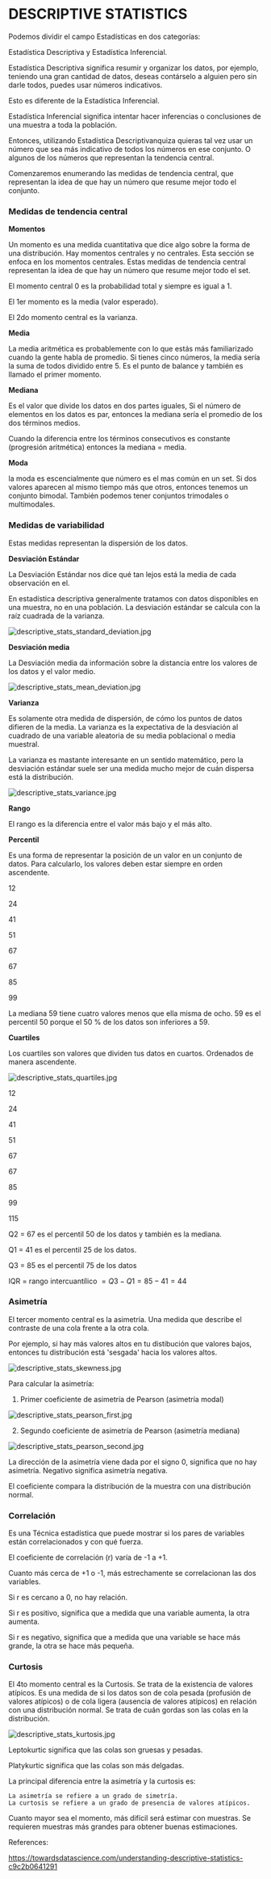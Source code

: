# DESCRIPTIVE STATISTICS

Podemos dividir el campo Estadísticas en dos categorías:
    
Estadística Descriptiva y Estadística Inferencial.

Estadística Descriptiva significa resumir y organizar los datos, por ejemplo, teniendo una gran cantidad de datos, deseas contárselo a alguien pero sin darle todos, puedes usar números indicativos.

Esto es diferente de la Estadística Inferencial.

Estadística Inferencial significa intentar hacer inferencias o conclusiones de una muestra a toda la población.

Entonces, utilizando Estadística Descriptivanquiza quieras tal vez usar un número que sea más indicativo de todos los números en ese conjunto. O algunos de los números que representan la tendencia central.

Comenzaremos enumerando las medidas de tendencia central, que representan la idea de que hay un número que resume mejor todo el conjunto.

### Medidas de tendencia central

**Momentos**

Un momento es una medida cuantitativa que dice algo sobre la forma de una distribución. Hay momentos centrales y no centrales. Esta sección se enfoca en los momentos centrales. Estas medidas de tendencia central representan la idea de que hay un número que resume mejor todo el set.

El momento central 0 es la probabilidad total y siempre es igual a 1.

El 1er momento es la media (valor esperado).

El 2do momento central es la varianza.

**Media**

La media aritmética es probablemente con lo que estás más familiarizado cuando la gente habla de promedio. Si tienes cinco números, la media sería la suma de todos dividido entre 5. Es el punto de balance y también es llamado el primer momento.

**Mediana**

Es el valor que divide los datos en dos partes iguales, Si el número de elementos en los datos es par, entonces la mediana sería el promedio de los dos términos medios.

Cuando la diferencia entre los términos consecutivos es constante (progresión aritmética) entonces la mediana = media.

**Moda**

la moda es escencialmente que número es el mas común en un set. Si dos valores aparecen al mismo tiempo más que otros, entonces tenemos un conjunto bimodal. También podemos tener conjuntos trimodales o multimodales.

### Medidas de variabilidad

Estas medidas representan la dispersión de los datos.

**Desviación Estándar**

La Desviación Estándar nos dice qué tan lejos está la media de cada observación en el.

En estadística descriptiva generalmente tratamos con datos disponibles en una muestra, no en una población. La desviación estándar se calcula con la raíz cuadrada de la varianza.

![descriptive_stats_standard_deviation.jpg](../assets/descriptive_stats_standard_deviation.jpg)

**Desviación media**

La Desviación media da información sobre la distancia entre los valores de los datos y el valor medio.

![descriptive_stats_mean_deviation.jpg](../assets/descriptive_stats_mean_deviation.jpg)

**Varianza**

Es solamente otra medida de dispersión, de cómo los puntos de datos difieren de la media. La varianza es la expectativa de la desviación al cuadrado de una variable aleatoria de su media poblacional o media muestral.

La varianza es mastante interesante en un sentido matemático, pero la desviación estándar suele ser una medida mucho mejor de cuán dispersa está la distribución.

![descriptive_stats_variance.jpg](../assets/descriptive_stats_variance.jpg)

**Rango**

El rango es la diferencia entre el valor más bajo y el más alto.

**Percentil**

Es una forma de representar la posición de un valor en un conjunto de datos. Para calcularlo, los valores deben estar siempre en orden ascendente.

12  

24

41   

51  

67  

67   

85   

99


La mediana 59 tiene cuatro valores menos que ella misma de ocho. 59 es el percentil 50 porque el 50 % de los datos son inferiores a 59.

**Cuartiles**

Los cuartiles son valores que dividen tus datos en cuartos. Ordenados de manera ascendente.

![descriptive_stats_quartiles.jpg](../assets/descriptive_stats_quartiles.jpg)

12

24

41

51

67

67

85

99

115

Q2 = 67 es el percentil 50 de los datos y también es la mediana.

Q1 = 41 es el percentil 25 de los datos.

Q3 = 85 es el percentil 75 de los datos

IQR = rango intercuantílico $= Q3 - Q1 = 85 - 41 = 44$
                

### Asimetría

El tercer momento central es la asimetría. Una medida que describe el contraste de una cola frente a la otra cola.

Por ejemplo, si hay más valores altos en tu distibución que valores bajos, entonces tu distribución está 'sesgada' hacia los valores altos.

![descriptive_stats_skewness.jpg](../assets/descriptive_stats_skewness.jpg)

Para calcular la asimetría:

1. Primer coeficiente de asimetría de Pearson (asimetría modal)

![descriptive_stats_pearson_first.jpg](../assets/descriptive_stats_pearson_first.jpg)

2. Segundo coeficiente de asimetría de Pearson (asimetría mediana)

![descriptive_stats_pearson_second.jpg](../assets/descriptive_stats_pearson_second.jpg)

La dirección de la asimetría viene dada por el signo 0, significa que no hay asimetría. Negativo significa asimetría negativa.

El coeficiente compara la distribución de la muestra con una distribución normal.

### Correlación

Es una Técnica estadística que puede mostrar si los pares de variables están correlacionados y con qué fuerza.

El coeficiente de correlación (r) varía de -1 a +1.

Cuanto más cerca de +1 o -1, más estrechamente se correlacionan las dos variables.

Si r es cercano a 0, no hay relación.

Si r es positivo, significa que a medida que una variable aumenta, la otra aumenta.

Si r es negativo, significa que a medida que una variable se hace más grande, la otra se hace más pequeña.

### Curtosis

El 4to momento central es la Curtosis. Se trata de la existencia de valores atípicos. Es una medida de si los datos son de cola pesada (profusión de valores atípicos) o de cola ligera (ausencia de valores atípicos) en relación con una distribución normal. Se trata de cuán gordas son las colas en la distribución.

![descriptive_stats_kurtosis.jpg](../assets/descriptive_stats_kurtosis.jpg)

Leptokurtic significa que las colas son gruesas y pesadas.

Platykurtic significa que las colas son más delgadas.

La principal diferencia entre la asimetría y la curtosis es:
    
    La asimetría se refiere a un grado de simetría.
    La curtosis se refiere a un grado de presencia de valores atípicos.

Cuanto mayor sea el momento, más difícil será estimar con muestras. Se requieren muestras más grandes para obtener buenas estimaciones.

References:

https://towardsdatascience.com/understanding-descriptive-statistics-c9c2b0641291

